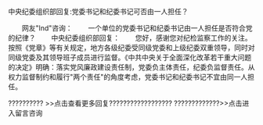 中央纪委组织部回复:党委书记和纪委书记可否由一人担任？









 　　网友"lnd"咨询：
　　一个单位的党委书记和纪委书记由一人担任是否符合党的纪律？
　　中央纪委组织部回复：
　　您好，感谢您对纪检监察工作的关注。按照《党章》等有关规定，地方各级纪委受同级党委和上级纪委双重领导，同时对同级党委及其领导班子成员进行监督。《中共中央关于全面深化改革若干重大问题的决定》明确：落实党风廉政建设责任制，党委负主体责任，纪委负监督责任。从权力监督制约和履行"两个责任"的角度考虑，党委书记和纪委书记不宜由同一人担任。

?????????? \>\>点击查看更多回复??????????????????
?????????????\>\>点击进入留言咨询
